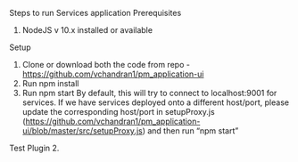 Steps to run Services application
Prerequisites
1.	NodeJS v 10.x installed or available

Setup
1.	Clone or download both the code from repo - https://github.com/vchandran1/pm_application-ui
2.	Run npm install
3.	Run npm start
By default, this will try to connect to localhost:9001 for services. If we have services deployed onto a different host/port, please update the corresponding host/port in setupProxy.js (https://github.com/vchandran1/pm_application-ui/blob/master/src/setupProxy.js) and then run “npm start”

Test Plugin 2.
